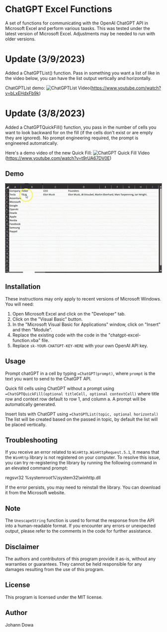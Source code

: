# ChatGPT Excel Functions

A set of functions for communicating with the OpenAI ChatGPT API in Microsoft Excel and perform various taasks. This was tested under the latest version of Microsoft Excel. Adjustments may be needed to run with older versions.

# Update (3/9/2023)

Added a ChatGPTList() function.  Pass in something you want a list of like in the video below, you can have the list output vertically and horizontally.

ChatGPTList demo:
![ChatGPTList Video](https://img.youtube.com/vi/bLxEHdxFb9k/0.jpg)(https://www.youtube.com/watch?v=bLxEHdxFb9k)

# Update (3/8/2023)

Added a ChatGPTQuickFill() function, you pass in the number of cells you want to look backward for on the fill (if the cells don't exist or are empty they are ignored).  No prompt engineering required, the prompt is engineered automatically.  

Here's a demo video of the new Quick Fill:
![ChatGPT Quick Fill Video](https://img.youtube.com/vi/t9rUA67DV0E/0.jpg)(https://www.youtube.com/watch?v=t9rUA67DV0E)

## Demo

![ChatGPT In Excel Demo](demo.gif)

## Installation

These instructions may only apply to recent versions of Microsoft Windows. You will need:

1. Open Microsoft Excel and click on the "Developer" tab.
2. Click on the "Visual Basic" button.
3. In the "Microsoft Visual Basic for Applications" window, click on "Insert" and then "Module".
4. Replace the existing code with the code in the "chatgpt-excel-function.vba" file.
5. Replace `sk-YOUR-CHATGPT-KEY-HERE` with your own OpenAI API key.

## Usage

Prompt chatGPT in a cell by typing `=ChatGPT(prompt)`, where `prompt` is the text you want to send to the ChatGPT API.

Quick fill cells using ChatGPT without a prompt using `=ChatGPTQuickFill(optional titleCell, optional contextCell)` where title row and context row default to row 1, and column a.  A prompt will be automatically generated.

Insert lists with ChatGPT using `=ChatGPTList(topic, optional horizontal)` The list will be created based on the passed in topic, by default the list will be placed vertically.  

## Troubleshooting

If you receive an error related to `WinHttp.WinHttpRequest.5.1`, it means that the `WinHttp` library is not registered on your computer. To resolve this issue, you can try re-registering the library by running the following command in an elevated command prompt:

regsvr32 %systemroot%\system32\winhttp.dll

If the error persists, you may need to reinstall the library. You can download it from the Microsoft website.

## Note
The `UnescapeString` function is used to format the response from the API into a human-readable format. If you encounter any errors or unexpected output, please refer to the comments in the code for further assistance.

## Disclaimer
The authors and contributors of this program provide it as-is, without any warranties or guarantees. They cannot be held responsible for any damages resulting from the use of this program.

## License
This program is licensed under the MIT license.

## Author
Johann Dowa
